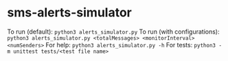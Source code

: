 # sms-alerts-simulator

To run (default): `python3 alerts_simulator.py`
To run (with configurations): `python3 alerts_simulator.py <totalMessages> <monitorInterval> <numSenders>`
For help: `python3 alerts_simulator.py -h`
For tests: `python3 -m unittest tests/<test file name>`
